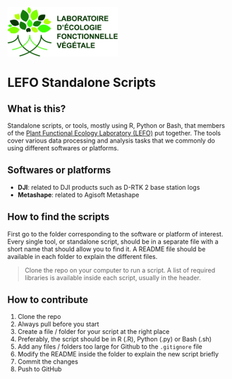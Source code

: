 <img src="figs/LEFO.jpg" alt="logo"
	width="250" />

# LEFO Standalone Scripts 

## What is this?
Standalone scripts, or tools, mostly using R, Python or Bash, that members of the [Plant Functional Ecology Laboratory (LEFO)](https://lefo.ca) put together. The tools cover various data processing and analysis tasks that we commonly do using different softwares or platforms.

## Softwares or platforms

* **DJI**: related to DJI products such as D-RTK 2 base station logs
* **Metashape**: related to Agisoft Metashape

## How to find the scripts
First go to the folder corresponding to the software or platform of interest. Every single tool, or standalone script, should be in a separate file with a short name that should allow you to find it. A README file should be available in each folder to explain the different files.

> Clone the repo on your computer to run a script. A list of required libraries is available inside each script, usually in the header.

## How to contribute

1. Clone the repo
2. Always pull before you start
3. Create a file / folder for your script at the right place
4. Preferably, the script should be in R (.R), Python (.py) or Bash (.sh)
5. Add any files / folders too large for Github to the `.gitignore` file
6. Modify the README inside the folder to explain the new script briefly
7. Commit the changes
8. Push to GitHub
